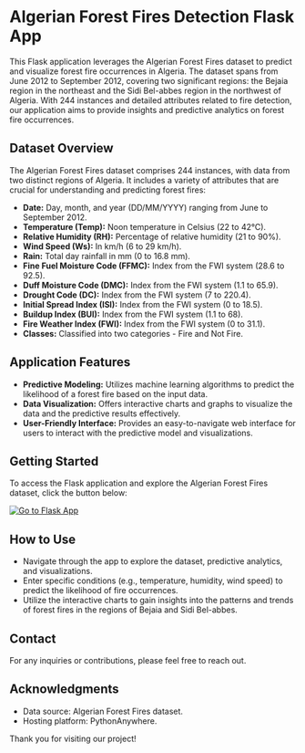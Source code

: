 
# Algerian Forest Fires Detection Flask App

This Flask application leverages the Algerian Forest Fires dataset to predict and visualize forest fire occurrences in Algeria. The dataset spans from June 2012 to September 2012, covering two significant regions: the Bejaia region in the northeast and the Sidi Bel-abbes region in the northwest of Algeria. With 244 instances and detailed attributes related to fire detection, our application aims to provide insights and predictive analytics on forest fire occurrences.

## Dataset Overview

The Algerian Forest Fires dataset comprises 244 instances, with data from two distinct regions of Algeria. It includes a variety of attributes that are crucial for understanding and predicting forest fires:

- **Date:** Day, month, and year (DD/MM/YYYY) ranging from June to September 2012.
- **Temperature (Temp):** Noon temperature in Celsius (22 to 42°C).
- **Relative Humidity (RH):** Percentage of relative humidity (21 to 90%).
- **Wind Speed (Ws):** In km/h (6 to 29 km/h).
- **Rain:** Total day rainfall in mm (0 to 16.8 mm).
- **Fine Fuel Moisture Code (FFMC):** Index from the FWI system (28.6 to 92.5).
- **Duff Moisture Code (DMC):** Index from the FWI system (1.1 to 65.9).
- **Drought Code (DC):** Index from the FWI system (7 to 220.4).
- **Initial Spread Index (ISI):** Index from the FWI system (0 to 18.5).
- **Buildup Index (BUI):** Index from the FWI system (1.1 to 68).
- **Fire Weather Index (FWI):** Index from the FWI system (0 to 31.1).
- **Classes:** Classified into two categories - Fire and Not Fire.

## Application Features

- **Predictive Modeling:** Utilizes machine learning algorithms to predict the likelihood of a forest fire based on the input data.
- **Data Visualization:** Offers interactive charts and graphs to visualize the data and the predictive results effectively.
- **User-Friendly Interface:** Provides an easy-to-navigate web interface for users to interact with the predictive model and visualizations.

## Getting Started

To access the Flask application and explore the Algerian Forest Fires dataset, click the button below:

[![Go to Flask App](https://img.shields.io/badge/-Go%20to%20Flask%20App-blue?style=for-the-badge)](http://hassanimam2.pythonanywhere.com/)

## How to Use

- Navigate through the app to explore the dataset, predictive analytics, and visualizations.
- Enter specific conditions (e.g., temperature, humidity, wind speed) to predict the likelihood of fire occurrences.
- Utilize the interactive charts to gain insights into the patterns and trends of forest fires in the regions of Bejaia and Sidi Bel-abbes.

## Contact

For any inquiries or contributions, please feel free to reach out.

## Acknowledgments

- Data source: Algerian Forest Fires dataset.
- Hosting platform: PythonAnywhere.

Thank you for visiting our project!
